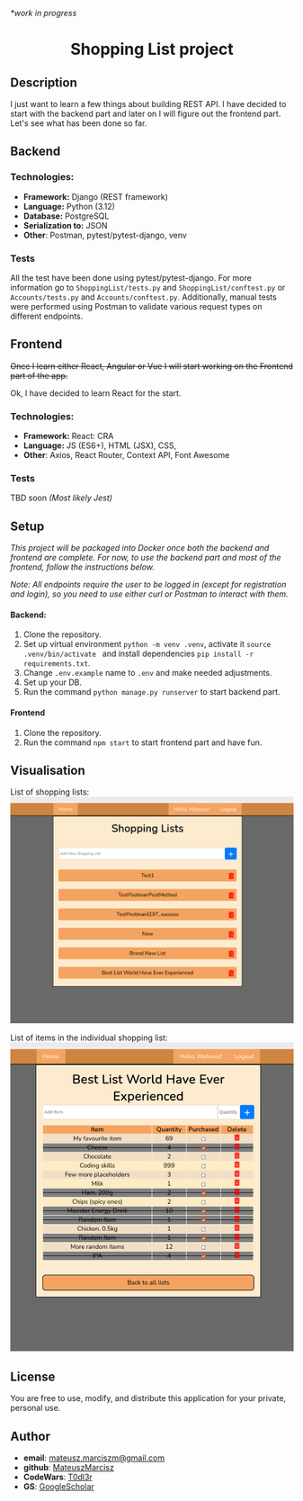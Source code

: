 <i>*work in progress</i>

<h1 align="center"><strong>Shopping List</strong> project</h1>

## Description

I just want to learn a few things about building REST API. I have decided to start with the backend part and later on I will figure out the frontend part. 
Let's see what has been done so far.

## Backend
### Technologies:
- **Framework:** Django (REST framework)
- **Language:** Python (3.12)
- **Database:** PostgreSQL
- **Serialization to:** JSON
- **Other**: Postman, pytest/pytest-django, venv

### Tests
All the test have been done using pytest/pytest-django. For more information go to `ShoppingList/tests.py` and `ShoppingList/conftest.py` or `Accounts/tests.py` and `Accounts/conftest.py`.
Additionally, manual tests were performed using Postman to validate various request types on different endpoints.


## Frontend
~~Once I learn either React, Angular or Vue I will start working on the Frontend part of the app.~~ 
<p>Ok, I have decided to learn React for the start. </p>

### Technologies:
- **Framework:** React: CRA
- **Language:** JS (ES6+), HTML (JSX), CSS,
- **Other**: Axios, React Router, Context API, Font Awesome

### Tests
TBD soon
<i>(Most likely Jest)</i>

## Setup
<i>This project will be packaged into Docker once both the backend and frontend are complete. For now, to use the backend part and most of the frontend, follow the instructions below.</i>

<i>Note: All endpoints require the user to be logged in (except for registration and login), so you need to use either curl or Postman to interact with them.</i>

#### Backend:
1. Clone the repository.
2. Set up virtual environment `python -m venv .venv`, activate it `source .venv/bin/activate ` and install dependencies `pip install -r requirements.txt`.
3. Change `.env.example` name to `.env` and make needed adjustments.
4. Set up your DB.
5. Run the command `python manage.py runserver` to start backend part.

#### Frontend
1. Clone the repository.
2. Run the command  `npm start` to start frontend part and have fun.


## Visualisation

List of shopping lists:
![List of shopping lists visualisation](frontend/src/images/Lists.png)

List of items in the individual shopping list:
![List of items in the individual shopping list](frontend/src/images/SpecificList.png)



## License
You are free to use, modify, and distribute this application for your private, personal use.

## Author
- **email**: mateusz.marciszm@gmail.com
- **github**: [MateuszMarcisz](https://github.com/MateuszMarcisz)
- **CodeWars**: [T0dl3r](https://www.codewars.com/users/T0dl3r)
- **GS**: [GoogleScholar](https://scholar.google.com/citations?user=QW3tlewAAAAJ&hl=en)